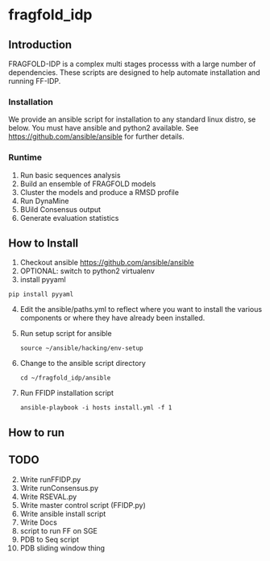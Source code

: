# fragfold_idp

## Introduction

FRAGFOLD-IDP is a complex multi stages processs with a large number of dependencies. These scripts are designed to help automate installation and running FF-IDP.

### Installation

We provide an ansible script for installation to any standard linux distro, se below. You must have ansible and python2 available. See https://github.com/ansible/ansible for further details.

### Runtime

1. Run basic sequences analysis
2. Build an ensemble of FRAGFOLD models
3. Cluster the models and produce a RMSD profile
4. Run DynaMine
5. BUild Consensus output
6. Generate evaluation statistics

## How to Install

1. Checkout ansible https://github.com/ansible/ansible
2. OPTIONAL: switch to python2 virtualenv
3. install pyyaml

  ```pip install pyyaml```

4. Edit the ansible/paths.yml to reflect where you want to install the various
   components or where they have already been installed.
5. Run setup script for ansible

    ```source ~/ansible/hacking/env-setup```

6. Change to the ansible script directory

    ```cd ~/fragfold_idp/ansible```

7. Run FFIDP installation script

    ```ansible-playbook -i hosts install.yml -f 1```

## How to run

## TODO

2. Write runFFIDP.py
3. Write runConsensus.py
4. Write RSEVAL.py
5. Write master control script (FFIDP.py)
6. Write ansible install script
7. Write Docs
8. script to run FF on SGE
9. PDB to Seq script
10. PDB sliding window thing
